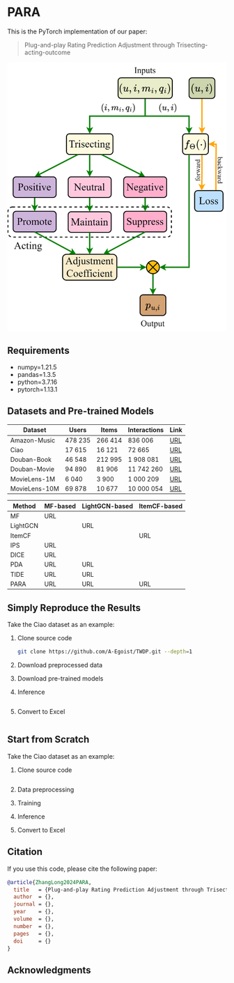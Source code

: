 # PARA

This is the PyTorch implementation of our paper:

>   Plug-and-play Rating Prediction Adjustment through Trisecting-acting-outcome

![The Workflow of PARA](.\img\PARA-workflow.svg)

## Requirements

*   numpy=1.21.5
*   pandas=1.3.5
*   python=3.7.16
*   pytorch=1.13.1

## Datasets and Pre-trained Models

| Dataset       | Users   | Items   | Interactions | Link                                                         |
| ------------- | ------- | ------- | ------------ | ------------------------------------------------------------ |
| Amazon-Music  | 478 235 | 266 414 | 836 006      | [URL](http://snap.stanford.edu/data/amazon/productGraph/categoryFiles/ratings_Digital_Music.csv) |
| Ciao          | 17 615  | 16 121  | 72 665       | [URL](https://guoguibing.github.io/librec/datasets.html)     |
| Douban-Book   | 46 548  | 212 995 | 1 908 081    | [URL](https://github.com/DeepGraphLearning/RecommenderSystems/blob/master/socialRec/README.md#douban-data) |
| Douban-Movie  | 94 890  | 81 906  | 11 742 260   | [URL](https://github.com/DeepGraphLearning/RecommenderSystems/blob/master/socialRec/README.md#douban-data) |
| MovieLens-1M  | 6 040   | 3 900   | 1 000 209    | [URL](https://grouplens.org/datasets/movielens/1m/)          |
| MovieLens-10M | 69 878  | 10 677  | 10 000 054   | [URL](https://grouplens.org/datasets/movielens/10m/)         |



| Method   | MF-based | LightGCN-based | ItemCF-based |
| -------- | -------- | -------------- | ------------ |
| MF       | URL      |                |              |
| LightGCN |          | URL            |              |
| ItemCF   |          |                | URL          |
| IPS      | URL      |                |              |
| DICE     | URL      |                |              |
| PDA      | URL      | URL            |              |
| TIDE     | URL      | URL            |              |
| PARA     | URL      | URL            | URL          |



## Simply Reproduce the Results

Take the Ciao dataset as an example:

1.   Clone source code
     ```bash
     git clone https://github.com/A-Egoist/TWDP.git --depth=1
     ```

2.   Download preprocessed data

3.   Download pre-trained models

4.   Inference

     ```bash
     ```

5.   Convert to Excel
     ```bash
     ```

     

## Start from Scratch

Take the Ciao dataset as an example:

1.   Clone source code
     ```bash
     ```

2.   Data preprocessing

3.   Training

4.   Inference

5.   Convert to Excel

## Citation

If you use this code, please cite the following paper:

```bibtex
@article{ZhangLong2024PARA,
  title   = {Plug-and-play Rating Prediction Adjustment through Trisecting-acting-outcome},
  author  = {},
  journal = {},
  year    = {},
  volume  = {},
  number  = {},
  pages   = {},
  doi     = {}
}
```

## Acknowledgments


